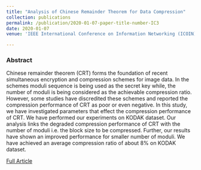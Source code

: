 ```yaml
---
title: "Analysis of Chinese Remainder Theorem for Data Compression"
collection: publications
permalink: /publication/2020-01-07-paper-title-number-IC3
date: 2020-01-07
venue: 'IEEE International Conference on Information Networking (ICOIN)'

---
```

<h3>Abstract</h3>
<p>Chinese remainder theorem (CRT) forms the
foundation of recent simultaneous encryption and compression
schemes for image data. In the schemes moduli sequence is being
used as the secret key while, the number of moduli is being
considered as the achievable compression ratio. However, some
studies have discredited these schemes and reported the
compression performance of CRT as poor or even negative. In
this study, we have investigated parameters that effect the
compression performance of CRT. We have performed our
experiments on KODAK dataset. Our analysis links the
degraded compression performance of CRT with the number of
moduli i.e. the block size to be compressed. Further, our results
have shown an improved performance for smaller number of
moduli. We have achieved an average compression ratio of
about 8% on KODAK dataset.</p>

[Full Article](https://ieeexplore.ieee.org/document/9016442)